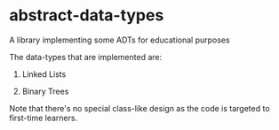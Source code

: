 # abstract-data-types
A library implementing some ADTs for educational purposes

The data-types that are implemented are:

1. Linked Lists

2. Binary Trees

Note that there's no special class-like design as the code is targeted to first-time learners. 
